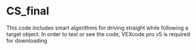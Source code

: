 # CS_final
This code includes smart algorithms for driving straight while following a target object.
In order to test or see the code, VEXcode pro v5 is required for downloading
